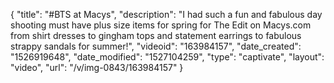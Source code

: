 {
    "title": "#BTS at Macys",
    "description": "I had such a fun and fabulous day shooting must have plus size items for spring for The Edit on Macys.com from shirt dresses to gingham tops and statement earrings to fabulous  strappy sandals for summer!",
    "videoid": "163984157",
    "date_created": "1526919648",
    "date_modified": "1527104259",
    "type": "captivate",
    "layout": "video",
    "url": "\/v\/img-0843\/163984157"
}